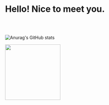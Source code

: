 
<h1>Hello! Nice to meet you.</h1>


<br/>
<br/>



![Anurag's GitHub stats](https://github-readme-stats.vercel.app/api?username=iris-starry&show_icons=true&theme=dracula) 


<a href="https://github.com/iris-starry"><img align="center" style="height:180px" src="https://github-readme-stats.vercel.app/api/top-langs/?username=imysh578&layout=compact&theme=nord&hide_border=true" /></a> 

<br/>
